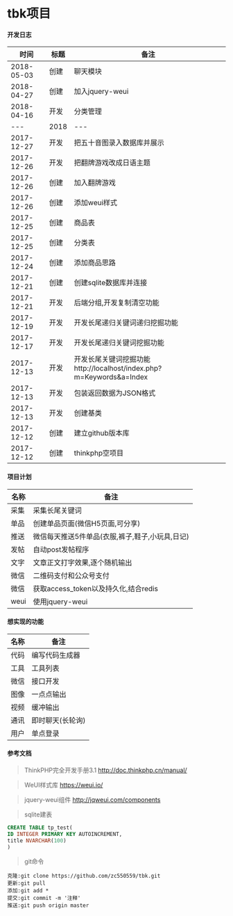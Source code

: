 tbk项目
======

#### 开发日志

时间|标题|备注
---|---|---
2018-05-03|创建|聊天模块
2018-04-27|创建|加入jquery-weui
2018-04-16|开发|分类管理
---|2018|---
2017-12-27|开发|把五十音图录入数据库并展示
2017-12-26|开发|把翻牌游戏改成日语主题
2017-12-26|创建|加入翻牌游戏
2017-12-26|创建|添加weui样式
2017-12-25|创建|商品表
2017-12-25|创建|分类表
2017-12-24|创建|添加商品思路
2017-12-21|创建|创建sqlite数据库并连接
2017-12-21|开发|后端分组,开发复制清空功能
2017-12-19|开发|开发长尾递归关键词递归挖掘功能
2017-12-17|开发|开发长尾递归关键词挖掘功能
2017-12-13|开发|开发长尾关键词挖掘功能 http://localhost/index.php?m=Keywords&a=Index
2017-12-13|开发|包装返回数据为JSON格式
2017-12-13|开发|创建基类
2017-12-12|创建|建立github版本库
2017-12-12|创建|thinkphp空项目


#### 项目计划

名称|备注
----|---
采集|采集长尾关键词
单品|创建单品页面(微信H5页面,可分享)
推送|微信每天推送5件单品(衣服,裤子,鞋子,小玩具,日记)
发帖|自动post发帖程序
文字|文章正文打字效果,逐个随机输出
微信|二维码支付和公众号支付
微信|获取access_token以及持久化,结合redis
weui|使用jquery-weui

#### 想实现的功能

名称|备注
----|---
代码|编写代码生成器
工具|工具列表
微信|接口开发
图像|一点点输出
视频|缓冲输出
通讯|即时聊天(长轮询)
用户|单点登录

#### 参考文档

> ThinkPHP完全开发手册3.1 http://doc.thinkphp.cn/manual/

> WeUI样式库 https://weui.io/

> jquery-weui组件 http://jqweui.com/components

> sqlite建表
``` sql
CREATE TABLE tp_test(
ID INTEGER PRIMARY KEY AUTOINCREMENT,
title NVARCHAR(100)
)
```

>git命令
``` git
克隆:git clone https://github.com/zc550559/tbk.git
更新:git pull
添加:git add *
提交:git commit -m '注释'
推送:git push origin master
```
